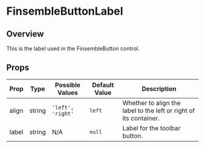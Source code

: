 # FinsembleButtonLabel

## Overview

This is the label used in the FinsembleButton control.

## Props

| Prop               	| Type     	        | Possible Values | Default Value | Description |
|--------------	        |----------------	|-------------	  | ------------- | -------------	|
| align              	| string   	| `'left', 'right'`                        	| `left`        	| Whether to align the label to the left or right of its container. |
| label              	| string   	| N/A                                      	| `null`        	| Label for the toolbar button. |


